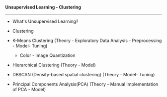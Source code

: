 **Unsupervised Learning - Clustering**

***

- What's Unsupervised Learning?

- Clustering

- K-Means Clustering (Theory - Exploratory Data Analysis - Preprocessing - Model- Tuning)

    - Color - Image Quantization 

- Hierarchical Clustering (Theory - Model)

- DBSCAN (Density-based spatial clustering) (Theory - Model- Tuning)

- Principal Components Analysis(PCA) (Theory - Manual Implementation of PCA - Model)
